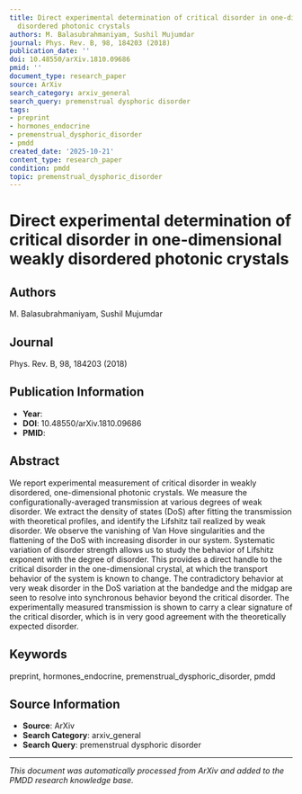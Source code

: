 ```yaml
---
title: Direct experimental determination of critical disorder in one-dimensional weakly
  disordered photonic crystals
authors: M. Balasubrahmaniyam, Sushil Mujumdar
journal: Phys. Rev. B, 98, 184203 (2018)
publication_date: ''
doi: 10.48550/arXiv.1810.09686
pmid: ''
document_type: research_paper
source: ArXiv
search_category: arxiv_general
search_query: premenstrual dysphoric disorder
tags:
- preprint
- hormones_endocrine
- premenstrual_dysphoric_disorder
- pmdd
created_date: '2025-10-21'
content_type: research_paper
condition: pmdd
topic: premenstrual_dysphoric_disorder
---
```


# Direct experimental determination of critical disorder in one-dimensional weakly disordered photonic crystals

## Authors
M. Balasubrahmaniyam, Sushil Mujumdar

## Journal
Phys. Rev. B, 98, 184203 (2018)

## Publication Information
- **Year**: 
- **DOI**: 10.48550/arXiv.1810.09686
- **PMID**: 

## Abstract
We report experimental measurement of critical disorder in weakly disordered, one-dimensional photonic crystals. We measure the configurationally-averaged transmission at various degrees of weak disorder. We extract the density of states (DoS) after fitting the transmission with theoretical profiles, and identify the Lifshitz tail realized by weak disorder. We observe the vanishing of Van Hove singularities and the flattening of the DoS with increasing disorder in our system. Systematic variation of disorder strength allows us to study the behavior of Lifshitz exponent with the degree of disorder. This provides a direct handle to the critical disorder in the one-dimensional crystal, at which the transport behavior of the system is known to change. The contradictory behavior at very weak disorder in the DoS variation at the bandedge and the midgap are seen to resolve into synchronous behavior beyond the critical disorder. The experimentally measured transmission is shown to carry a clear signature of the critical disorder, which is in very good agreement with the theoretically expected disorder.

## Keywords
preprint, hormones_endocrine, premenstrual_dysphoric_disorder, pmdd

## Source Information
- **Source**: ArXiv
- **Search Category**: arxiv_general
- **Search Query**: premenstrual dysphoric disorder

---
*This document was automatically processed from ArXiv and added to the PMDD research knowledge base.*
